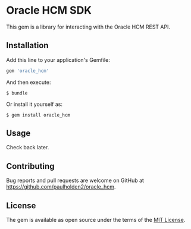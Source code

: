 # Oracle HCM SDK

This gem is a library for interacting with the Oracle HCM REST API.

## Installation

Add this line to your application's Gemfile:

```ruby
gem 'oracle_hcm'
```

And then execute:

    $ bundle

Or install it yourself as:

    $ gem install oracle_hcm

## Usage

Check back later.

## Contributing

Bug reports and pull requests are welcome on GitHub at https://github.com/paulholden2/oracle_hcm.

## License

The gem is available as open source under the terms of the [MIT License](https://opensource.org/licenses/MIT).
